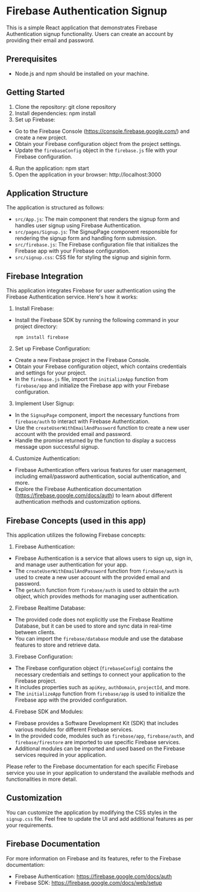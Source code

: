 # Firebase Authentication Signup

This is a simple React application that demonstrates Firebase Authentication signup functionality. Users can create an account by providing their email and password.

## Prerequisites

- Node.js and npm should be installed on your machine.

## Getting Started

1. Clone the repository:
    git clone repository
2. Install dependencies:
    npm install
3. Set up Firebase:
- Go to the Firebase Console (https://console.firebase.google.com/) and create a new project.
- Obtain your Firebase configuration object from the project settings.
- Update the `firebaseConfig` object in the `firebase.js` file with your Firebase configuration.

4. Run the application:
    npm start
5. Open the application in your browser:
    http://localhost:3000


## Application Structure

The application is structured as follows:

- `src/App.js`: The main component that renders the signup form and handles user signup using Firebase Authentication.
- `src/pages/Signup.js`: The SignupPage component responsible for rendering the signup form and handling form submission.
- `src/firebase.js`: The Firebase configuration file that initializes the Firebase app with your Firebase configuration.
- `src/signup.css`: CSS file for styling the signup and siginin form.

## Firebase Integration

This application integrates Firebase for user authentication using the Firebase Authentication service. Here's how it works:

1. Install Firebase:
- Install the Firebase SDK by running the following command in your project directory:
  ```
  npm install firebase
  ```

2. Set up Firebase Configuration:
- Create a new Firebase project in the Firebase Console.
- Obtain your Firebase configuration object, which contains credentials and settings for your project.
- In the `firebase.js` file, import the `initializeApp` function from `firebase/app` and initialize the Firebase app with your Firebase configuration.

3. Implement User Signup:
- In the `SignupPage` component, import the necessary functions from `firebase/auth` to interact with Firebase Authentication.
- Use the `createUserWithEmailAndPassword` function to create a new user account with the provided email and password.
- Handle the promise returned by the function to display a success message upon successful signup.

4. Customize Authentication:
- Firebase Authentication offers various features for user management, including email/password authentication, social authentication, and more.
- Explore the Firebase Authentication documentation (https://firebase.google.com/docs/auth) to learn about different authentication methods and customization options.


## Firebase Concepts (used in this app)

This application utilizes the following Firebase concepts:

1. Firebase Authentication:
- Firebase Authentication is a service that allows users to sign up, sign in, and manage user authentication for your app.
- The `createUserWithEmailAndPassword` function from `firebase/auth` is used to create a new user account with the provided email and password.
- The `getAuth` function from `firebase/auth` is used to obtain the `auth` object, which provides methods for managing user authentication.

2. Firebase Realtime Database:
- The provided code does not explicitly use the Firebase Realtime Database, but it can be used to store and sync data in real-time between clients.
- You can import the `firebase/database` module and use the database features to store and retrieve data.

3. Firebase Configuration:
- The Firebase configuration object (`firebaseConfig`) contains the necessary credentials and settings to connect your application to the Firebase project.
- It includes properties such as `apiKey`, `authDomain`, `projectId`, and more.
- The `initializeApp` function from `firebase/app` is used to initialize the Firebase app with the provided configuration.

4. Firebase SDK and Modules:
- Firebase provides a Software Development Kit (SDK) that includes various modules for different Firebase services.
- In the provided code, modules such as `firebase/app`, `firebase/auth`, and `firebase/firestore` are imported to use specific Firebase services.
- Additional modules can be imported and used based on the Firebase services required in your application.

Please refer to the Firebase documentation for each specific Firebase service you use in your application to understand the available methods and functionalities in more detail.

## Customization

You can customize the application by modifying the CSS styles in the `signup.css` file. Feel free to update the UI and add additional features as per your requirements.

## Firebase Documentation

For more information on Firebase and its features, refer to the Firebase documentation:

- Firebase Authentication: https://firebase.google.com/docs/auth
- Firebase SDK: https://firebase.google.com/docs/web/setup
